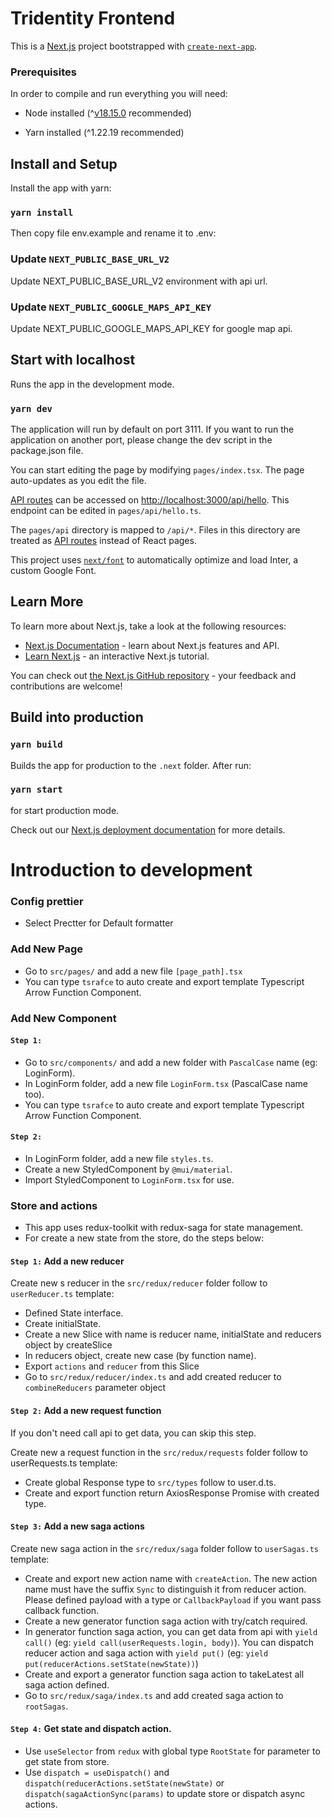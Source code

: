 # Tridentity Frontend

This is a [Next.js](https://nextjs.org/) project bootstrapped with [`create-next-app`](https://github.com/vercel/next.js/tree/canary/packages/create-next-app).

### Prerequisites

In order to compile and run everything you will need:

- Node installed (^[v18.15.0](https://nodejs.org/en/blog/release/v18.15.0/) recommended)

- Yarn installed (^1.22.19 recommended)

## Install and Setup

Install the app with yarn:

### `yarn install`

Then copy file env.example and rename it to .env:

### Update `NEXT_PUBLIC_BASE_URL_V2`

Update NEXT_PUBLIC_BASE_URL_V2 environment with api url.

### Update `NEXT_PUBLIC_GOOGLE_MAPS_API_KEY`

Update NEXT_PUBLIC_GOOGLE_MAPS_API_KEY for google map api.

## Start with localhost

Runs the app in the development mode.

### `yarn dev`

The application will run by default on port 3111. If you want to run the application on another port, please change the dev script in the package.json file.

You can start editing the page by modifying `pages/index.tsx`. The page auto-updates as you edit the file.

[API routes](https://nextjs.org/docs/api-routes/introduction) can be accessed on [http://localhost:3000/api/hello](http://localhost:3000/api/hello). This endpoint can be edited in `pages/api/hello.ts`.

The `pages/api` directory is mapped to `/api/*`. Files in this directory are treated as [API routes](https://nextjs.org/docs/api-routes/introduction) instead of React pages.

This project uses [`next/font`](https://nextjs.org/docs/basic-features/font-optimization) to automatically optimize and load Inter, a custom Google Font.

## Learn More

To learn more about Next.js, take a look at the following resources:

- [Next.js Documentation](https://nextjs.org/docs) - learn about Next.js features and API.
- [Learn Next.js](https://nextjs.org/learn) - an interactive Next.js tutorial.

You can check out [the Next.js GitHub repository](https://github.com/vercel/next.js/) - your feedback and contributions are welcome!

## Build into production

### `yarn build`

Builds the app for production to the `.next` folder. After run:

### `yarn start`

for start production mode.

Check out our [Next.js deployment documentation](https://nextjs.org/docs/deployment) for more details.

# Introduction to development

### Config prettier

- Select Prectter for Default formatter

### Add New Page

- Go to `src/pages/` and add a new file `[page_path].tsx`
- You can type `tsrafce` to auto create and export template Typescript Arrow Function Component.

### Add New Component

#### `Step 1:`

- Go to `src/components/` and add a new folder with `PascalCase` name (eg: LoginForm).
- In LoginForm folder, add a new file `LoginForm.tsx` (PascalCase name too).
- You can type `tsrafce` to auto create and export template Typescript Arrow Function Component.

#### `Step 2:`

- In LoginForm folder, add a new file `styles.ts`.
- Create a new StyledComponent by `@mui/material`.
- Import StyledComponent to `LoginForm.tsx` for use.

### Store and actions

- This app uses redux-toolkit with redux-saga for state management.
- For create a new state from the store, do the steps below:

#### `Step 1:` Add a new reducer

Create new s reducer in the `src/redux/reducer` folder follow to `userReducer.ts` template:

- Defined State interface.
- Create initialState.
- Create a new Slice with name is reducer name, initialState and reducers object by createSlice
- In reducers object, create new case (by function name).
- Export `actions` and `reducer` from this Slice
- Go to `src/redux/reducer/index.ts` and add created reducer to `combineReducers` parameter object

#### `Step 2:` Add a new request function

If you don't need call api to get data, you can skip this step.

Create new a request function in the `src/redux/requests` folder follow to userRequests.ts template:

- Create global Response type to `src/types` follow to user.d.ts.
- Create and export function return AxiosResponse Promise with created type.

#### `Step 3:` Add a new saga actions

Create new saga action in the `src/redux/saga` folder follow to `userSagas.ts` template:

- Create and export new action name with `createAction`. The new action name must have the suffix `Sync` to distinguish it from reducer action.
  Please defined payload with a type or `CallbackPayload` if you want pass callback function.
- Create a new generator function saga action with try/catch required.
- In generator function saga action, you can get data from api with `yield call()` (eg: `yield call(userRequests.login, body)`). You can dispatch reducer action and saga action with `yield put()` (eg: `yield put(reducerActions.setState(newState))`)
- Create and export a generator function saga action to takeLatest all saga action defined.
- Go to `src/redux/saga/index.ts` and add created saga action to `rootSagas`.

#### `Step 4:` Get state and dispatch action.

- Use `useSelector` from `redux` with global type `RootState` for parameter to get state from store.
- Use `dispatch = useDispatch()` and `dispatch(reducerActions.setState(newState)` or `dispatch(sagaActionSync(params)` to update store or dispatch async actions.
